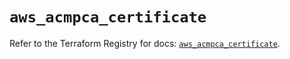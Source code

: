# `aws_acmpca_certificate`

Refer to the Terraform Registry for docs: [`aws_acmpca_certificate`](https://registry.terraform.io/providers/hashicorp/aws/5.33.0/docs/resources/acmpca_certificate).
